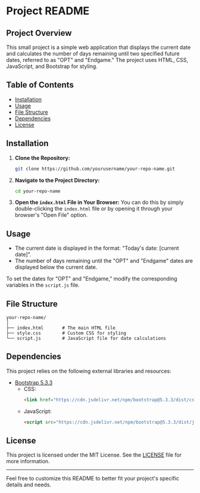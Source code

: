 # Project README

## Project Overview

This small project is a simple web application that displays the current date and calculates the number of days remaining until two specified future dates, referred to as "OPT" and "Endgame." The project uses HTML, CSS, JavaScript, and Bootstrap for styling.

## Table of Contents

- [Installation](#installation)
- [Usage](#usage)
- [File Structure](#file-structure)
- [Dependencies](#dependencies)
- [License](#license)

## Installation

1. **Clone the Repository:**
   ```sh
   git clone https://github.com/yourusername/your-repo-name.git
   ```

2. **Navigate to the Project Directory:**
   ```sh
   cd your-repo-name
   ```

3. **Open the `index.html` File in Your Browser:**
   You can do this by simply double-clicking the `index.html` file or by opening it through your browser's "Open File" option.

## Usage

- The current date is displayed in the format: "Today's date: [current date]".
- The number of days remaining until the "OPT" and "Endgame" dates are displayed below the current date.

To set the dates for "OPT" and "Endgame," modify the corresponding variables in the `script.js` file.

## File Structure

```
your-repo-name/
│
├── index.html       # The main HTML file
├── style.css        # Custom CSS for styling
└── script.js        # JavaScript file for date calculations
```

## Dependencies

This project relies on the following external libraries and resources:

- [Bootstrap 5.3.3](https://getbootstrap.com/)
  - CSS: 
    ```html
    <link href="https://cdn.jsdelivr.net/npm/bootstrap@5.3.3/dist/css/bootstrap.min.css" rel="stylesheet" integrity="sha384-QWTKZyjpPEjISv5WaRU9OFeRpok6YctnYmDr5pNlyT2bRjXh0JMhjY6hW+ALEwIH" crossorigin="anonymous">
    ```
  - JavaScript:
    ```html
    <script src="https://cdn.jsdelivr.net/npm/bootstrap@5.3.3/dist/js/bootstrap.bundle.min.js" integrity="sha384-YvpcrYf0tY3lHB60NNkmXc5s9fDVZLESaAA55NDzOxhy9GkcIdslK1eN7N6jIeHz" crossorigin="anonymous"></script>
    ```

## License

This project is licensed under the MIT License. See the [LICENSE](LICENSE) file for more information.

---

Feel free to customize this README to better fit your project's specific details and needs.